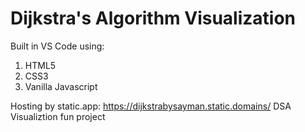 # Dijkstra's Algorithm Visualization

Built in VS Code using:
1) HTML5
2) CSS3
3) Vanilla Javascript

Hosting by static.app: https://dijkstrabysayman.static.domains/
DSA Visualiztion fun project
